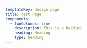 ```yaml
---
templateKey: design-page
title: Test Page
components:
  - twoColumns: true
    description: This is a heading
    heading: Heading
    type: heading
---
```


